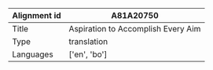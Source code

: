 |Alignment id | A81A20750
| --- | --- 
|Title | Aspiration to Accomplish Every Aim 
|Type | translation
|Languages | ['en', 'bo']
